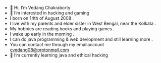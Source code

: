 - 👋 Hi, I’m Vedang Chakraborty
- 👀 I’m interested in hacking and gaming
- I born on 14th of August 2008 .
- I live with my parents and elder sister in West Bengal, near the Kolkata .
- My hobbies are reading books and playing games .
- I wake up early in the morning .
- I can do java programming & web devlopment and still learning more .
- You can contact me through my emailaccount cvedang08@protonmail.com
- 🌱 I’m currently learning java and ethical hacking
<!---
VEDANG200814/VEDANG200814 is a ✨ special ✨ repository because its `README.md` (this file) appears on your GitHub profile.
You can click the Preview link to take a look at your changes.
--->
